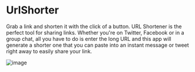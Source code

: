 # UrlShorter
Grab a link and shorten it with the click of a button. URL Shortener is the perfect tool for sharing links. Whether you're on Twitter, Facebook or in a group chat, all you have to do is enter the long URL and this app will generate a shorter one that you can paste into an instant message or tweet right away to easily share your link.

![image](https://user-images.githubusercontent.com/76882185/200129810-1e53c261-1f15-4902-8951-950a880aa08e.png)
